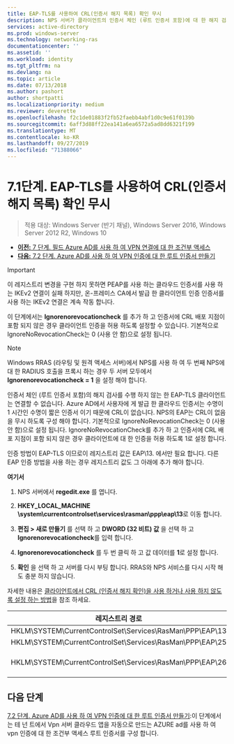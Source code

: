 ```yaml
---
title: EAP-TLS를 사용하여 CRL(인증서 해지 목록) 확인 무시
description: NPS 서버가 클라이언트의 인증서 체인 (루트 인증서 포함)에 대 한 해지 검사를 완료 하 고 인증서가 해지 되었는지 확인 하지 않는 한 EAP-TLS 클라이언트는 연결할 수 없습니다.
services: active-directory
ms.prod: windows-server
ms.technology: networking-ras
documentationcenter: ''
ms.assetid: ''
ms.workload: identity
ms.tgt_pltfrm: na
ms.devlang: na
ms.topic: article
ms.date: 07/13/2018
ms.author: pashort
author: shortpatti
ms.localizationpriority: medium
ms.reviewer: deverette
ms.openlocfilehash: f2c1de01883f2fb52faebb4abf1d0c9e61f0139b
ms.sourcegitcommit: 6aff3d88ff22ea141a6ea6572a5ad8dd6321f199
ms.translationtype: MT
ms.contentlocale: ko-KR
ms.lasthandoff: 09/27/2019
ms.locfileid: "71388066"
---
```

# <a name="step-71-configure-eap-tls-to-ignore-certificate-revocation-list-crl-checking"></a>7\.1단계. EAP-TLS를 사용하여 CRL(인증서 해지 목록) 확인 무시

>적용 대상: Windows Server (반기 채널), Windows Server 2016, Windows Server 2012 R2, Windows 10

- [**이전:** 7 단계. 필드 Azure AD를 사용 하 여 VPN 연결에 대 한 조건부 액세스](ad-ca-vpn-connectivity-windows10.md)
- [**다음:** 7.2 단계. Azure AD를 사용 하 여 VPN 인증에 대 한 루트 인증서 만들기](vpn-create-root-cert-for-vpn-auth-azure-ad.md)

>[!IMPORTANT]
>이 레지스트리 변경을 구현 하지 못하면 PEAP를 사용 하는 클라우드 인증서를 사용 하는 IKEv2 연결이 실패 하지만, 온-프레미스 CA에서 발급 한 클라이언트 인증 인증서를 사용 하는 IKEv2 연결은 계속 작동 합니다.

이 단계에서는 **Ignorenorevocationcheck** 를 추가 하 고 인증서에 CRL 배포 지점이 포함 되지 않은 경우 클라이언트 인증을 허용 하도록 설정할 수 있습니다. 기본적으로 IgnoreNoRevocationCheck는 0 (사용 안 함)으로 설정 됩니다.

>[!NOTE]
>Windows RRAS (라우팅 및 원격 액세스 서버)에서 NPS를 사용 하 여 두 번째 NPS에 대 한 RADIUS 호출을 프록시 하는 경우 두 서버 모두에서 **Ignorenorevocationcheck = 1** 을 설정 해야 합니다.

인증서 체인 (루트 인증서 포함)의 해지 검사를 수행 하지 않는 한 EAP-TLS 클라이언트는 연결할 수 없습니다. Azure AD에서 사용자에 게 발급 한 클라우드 인증서는 수명이 1 시간인 수명이 짧은 인증서 이기 때문에 CRL이 없습니다. NPS의 EAP는 CRL이 없음을 무시 하도록 구성 해야 합니다. 기본적으로 IgnoreNoRevocationCheck는 0 (사용 안 함)으로 설정 됩니다. IgnoreNoRevocationCheck를 추가 하 고 인증서에 CRL 배포 지점이 포함 되지 않은 경우 클라이언트에 대 한 인증을 허용 하도록 1로 설정 합니다. 

인증 방법이 EAP-TLS 이므로이 레지스트리 값은 EAP\13. 에서만 필요 합니다. 다른 EAP 인증 방법을 사용 하는 경우 레지스트리 값도 그 아래에 추가 해야 합니다. 

**여기서**

1. NPS 서버에서 **regedit.exe** 를 엽니다.

2. **HKEY_LOCAL_MACHINE \system\currentcontrolset\services\rasman\ppp\eap\13**로 이동 합니다.

3. **편집 > 새로 만들기** 를 선택 하 고 **DWORD (32 비트) 값** 을 선택 하 고 **Ignorenorevocationcheck**를 입력 합니다.

4. **Ignorenorevocationcheck** 를 두 번 클릭 하 고 값 데이터를 **1**로 설정 합니다.

5. **확인** 을 선택 하 고 서버를 다시 부팅 합니다. RRAS와 NPS 서비스를 다시 시작 해도 충분 하지 않습니다.

자세한 내용은 [클라이언트에서 CRL (인증서 해지 확인)을 사용 하거나 사용 하지 않도록 설정 하는 방법](https://technet.microsoft.com/library/bb680540.aspx)을 참조 하세요.


|레지스트리 경로  |EAP 확장  |
|---------|---------|
|HKLM\SYSTEM\CurrentControlSet\Services\RasMan\PPP\EAP\13     |EAP-TLS         |
|HKLM\SYSTEM\CurrentControlSet\Services\RasMan\PPP\EAP\25     |PEAP         |
|HKLM\SYSTEM\CurrentControlSet\Services\RasMan\PPP\EAP\26     |EAP-MSCHAP v2         |

## <a name="next-steps"></a>다음 단계

[7.2 단계. Azure AD를 사용 하 여 VPN 인증에 대 한 루트 인증서 만들기](vpn-create-root-cert-for-vpn-auth-azure-ad.md):이 단계에서는 테 넌 트에서 Vpn 서버 클라우드 앱을 자동으로 만드는 AZURE ad를 사용 하 여 vpn 인증에 대 한 조건부 액세스 루트 인증서를 구성 합니다.
